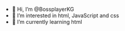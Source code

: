 - 👋 Hi, I’m @BossplayerKG
- 👀 I’m interested in html, JavaScript and css
- 🌱 I’m currently learning html

<!---
BossplayerKG/BossplayerKG is a ✨ special ✨ repository because its `README.md` (this file) appears on your GitHub profile.
You can click the Preview link to take a look at your changes.
--->

